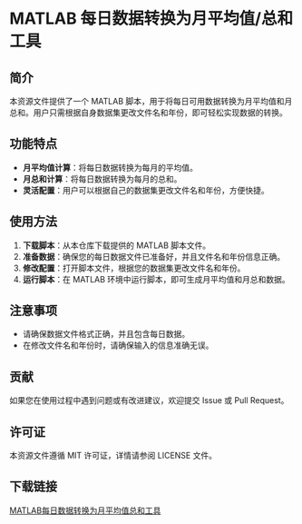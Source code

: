 # MATLAB 每日数据转换为月平均值/总和工具

## 简介

本资源文件提供了一个 MATLAB 脚本，用于将每日可用数据转换为月平均值和月总和。用户只需根据自身数据集更改文件名和年份，即可轻松实现数据的转换。

## 功能特点

- **月平均值计算**：将每日数据转换为每月的平均值。
- **月总和计算**：将每日数据转换为每月的总和。
- **灵活配置**：用户可以根据自己的数据集更改文件名和年份，方便快捷。

## 使用方法

1. **下载脚本**：从本仓库下载提供的 MATLAB 脚本文件。
2. **准备数据**：确保您的每日数据文件已准备好，并且文件名和年份信息正确。
3. **修改配置**：打开脚本文件，根据您的数据集更改文件名和年份。
4. **运行脚本**：在 MATLAB 环境中运行脚本，即可生成月平均值和月总和数据。

## 注意事项

- 请确保数据文件格式正确，并且包含每日数据。
- 在修改文件名和年份时，请确保输入的信息准确无误。

## 贡献

如果您在使用过程中遇到问题或有改进建议，欢迎提交 Issue 或 Pull Request。

## 许可证

本资源文件遵循 MIT 许可证，详情请参阅 LICENSE 文件。

## 下载链接

[MATLAB每日数据转换为月平均值总和工具](https://pan.quark.cn/s/f1d7ad874779)